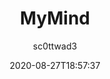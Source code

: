 ---
title: "MyMind"
images: # Create a folder in /static/images/tools that has the same name as this current markdown file and place the images there. We only need the file name here. If this is not clear, please refer to existing tools as references.
  - path: mymind-landing.png
  - path: mymind-features.png
  - path: mymind-how-it-works.png
  - path: mymind-manifesto.png
categories:
  - "Project Research"
tags:
  - "Note-taking"
  - "Tools"
links:
  - name: mymind
    link: https://mymind.com/
summary: "MyMind is an idea note, quote, page, and image collector with the usual tag-style support. You add material from the web via a capable browser plugin; but, the standout feature is AI help in your search/retrieval of information, even without tags. It displays your saved material in a card grid—think Pinterest, Pocket, and similar—with selectable density and size. A large search box sits at the top with instant results while you type."
features:
  - smart tagging
  - AI search help
  - supports most common image and PDFs
platforms:
  - Web
  - Mac
  - Win
  - iOS
  - Android
fields:
  - "General and Interdisciplinary"
plans:
  - name:
    description:
makers: # the makers of the tool
  - name:
    description:
author: sc0ttwad3   # the person who submitted this tool to KausalFlow
date: 2020-08-27T18:57:37
draft: false
---